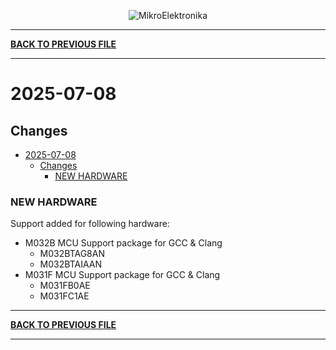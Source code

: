 <p align="center">
  <img src="http://www.mikroe.com/img/designs/beta/logo_small.png?raw=true" alt="MikroElektronika"/>
</p>

---

**[BACK TO PREVIOUS FILE](../changelog.md)**

---

# 2025-07-08

## Changes

- [2025-07-08](#2025-07-08)
  - [Changes](#changes)
    - [NEW HARDWARE](#new-hardware)

### NEW HARDWARE

Support added for following hardware:

+ M032B MCU Support package for GCC & Clang
  + M032BTAG8AN
  + M032BTAIAAN
+ M031F MCU Support package for GCC & Clang
  + M031FB0AE
  + M031FC1AE

---

**[BACK TO PREVIOUS FILE](../changelog.md)**

---
